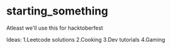 # starting_something
Atleast we'll use this for hacktoberfest

Ideas:
1.Leetcode solutions
2.Cooking
3.Dev tutorials
4.Gaming
